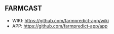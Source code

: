 ## FARMCAST

- WIKI: https://github.com/farmpredict-app/wiki
- APP: https://github.com/farmpredict-app/app
